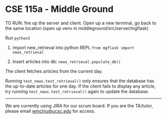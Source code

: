 # CSE 115a - Middle Ground

TO RUN: fire up the server and client. Open up a new terminal, go back to the same location (open up venv in middleground/src/server/mgflask)

Run `python3` 

1) import new_retrieval into python REPL
`from mgflask import news_retrieval`

2) Insert articles into db: 
`news_retrieval.populate_db()`

The client fetches articles from the current day.

Running `test_news.test_retrieval()` only ensures that the database has the up-to-date articles for one day. If the client fails to display any article, try running `test_news.test_retrieval()` again to update the database.

-------

We are currently using JIRA for our scrum board. If you are the TA/tutor, please email wmchiu@ucsc.edu for access.
